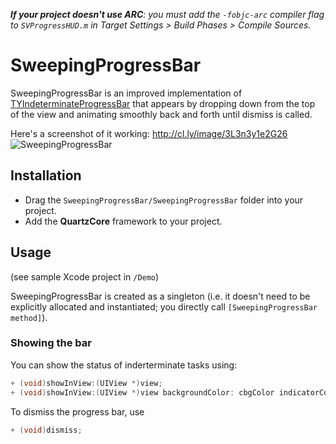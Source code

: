 _**If your project doesn't use ARC**: you must add the `-fobjc-arc` compiler flag to `SVProgressHUD.m` in Target Settings > Build Phases > Compile Sources._

# SweepingProgressBar

SweepingProgressBar is an improved implementation of [TYIndeterminateProgressBar](http://www.cocoacontrols.com/controls/tyindeterminateprogressbar) that appears by dropping down from the top of the view and animating smoothly back and forth until dismiss is called.

Here's a screenshot of it working:
http://cl.ly/image/3L3n3y1e2G26
![SweepingProgressBar](http://f.cl.ly/items/0M2N3n05341q1s2a1O1G/Screen%20Shot%202013-01-27%20at%203.59.13%20PM.png)

## Installation

* Drag the `SweepingProgressBar/SweepingProgressBar` folder into your project.
* Add the **QuartzCore** framework to your project.

## Usage

(see sample Xcode project in `/Demo`)

SweepingProgressBar is created as a singleton (i.e. it doesn't need to be explicitly allocated and instantiated; you directly call `[SweepingProgressBar method]`).

### Showing the bar

You can show the status of inderterminate tasks using:

```objective-c
+ (void)showInView:(UIView *)view;
+ (void)showInView:(UIView *)view backgroundColor: cbgColor indicatorColor: cindicatorColor borderColor: cborderColor;
```

To dismiss the progress bar, use

```objective-c
+ (void)dismiss;
```
